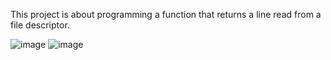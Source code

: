 This project is about programming a function that returns a line
read from a file descriptor.

![image](https://user-images.githubusercontent.com/95627071/214831832-da4c6f94-6b9f-4074-9da4-5fd3eedc1c0a.png) ![image](https://user-images.githubusercontent.com/95627071/214831869-517960f8-a55a-40a1-b3d0-6510222d3ccd.png)
